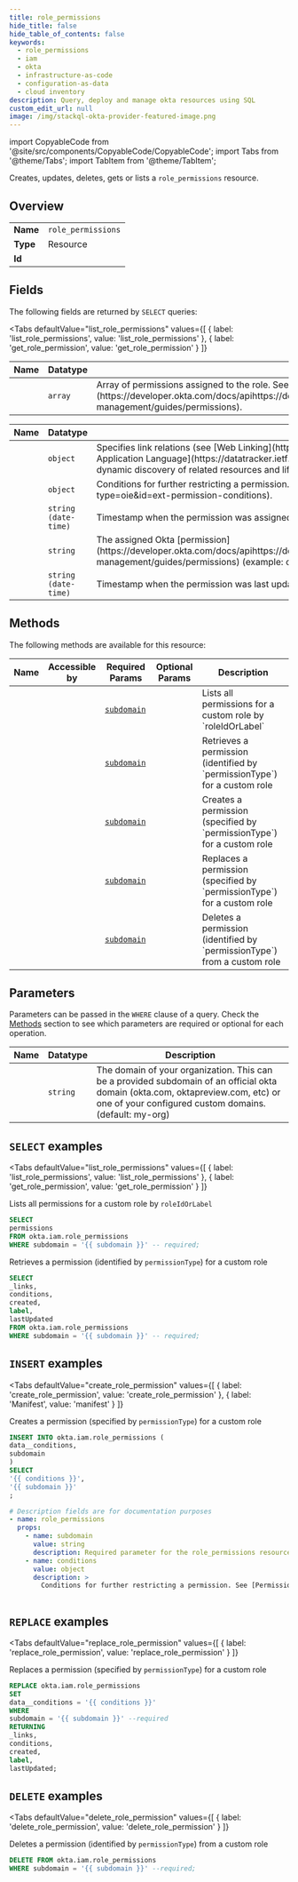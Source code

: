 ```yaml
--- 
title: role_permissions
hide_title: false
hide_table_of_contents: false
keywords:
  - role_permissions
  - iam
  - okta
  - infrastructure-as-code
  - configuration-as-data
  - cloud inventory
description: Query, deploy and manage okta resources using SQL
custom_edit_url: null
image: /img/stackql-okta-provider-featured-image.png
---
```


import CopyableCode from '@site/src/components/CopyableCode/CopyableCode';
import Tabs from '@theme/Tabs';
import TabItem from '@theme/TabItem';

Creates, updates, deletes, gets or lists a <code>role_permissions</code> resource.

## Overview
<table><tbody>
<tr><td><b>Name</b></td><td><code>role_permissions</code></td></tr>
<tr><td><b>Type</b></td><td>Resource</td></tr>
<tr><td><b>Id</b></td><td><CopyableCode code="okta.iam.role_permissions" /></td></tr>
</tbody></table>

## Fields

The following fields are returned by `SELECT` queries:

<Tabs
    defaultValue="list_role_permissions"
    values={[
        { label: 'list_role_permissions', value: 'list_role_permissions' },
        { label: 'get_role_permission', value: 'get_role_permission' }
    ]}
>
<TabItem value="list_role_permissions">

<table>
<thead>
    <tr>
    <th>Name</th>
    <th>Datatype</th>
    <th>Description</th>
    </tr>
</thead>
<tbody>
<tr>
    <td><CopyableCode code="permissions" /></td>
    <td><code>array</code></td>
    <td>Array of permissions assigned to the role. See [Permissions](https://developer.okta.com/docs/apihttps://developer.okta.com/docs/apihttps://developer.okta.com/docs/api/openapi/okta-management/guides/permissions).</td>
</tr>
</tbody>
</table>
</TabItem>
<TabItem value="get_role_permission">

<table>
<thead>
    <tr>
    <th>Name</th>
    <th>Datatype</th>
    <th>Description</th>
    </tr>
</thead>
<tbody>
<tr>
    <td><CopyableCode code="_links" /></td>
    <td><code>object</code></td>
    <td>Specifies link relations (see [Web Linking](https://www.rfc-editor.org/rfc/rfc8288)) available using the [JSON Hypertext Application Language](https://datatracker.ietf.org/doc/html/draft-kelly-json-hal-06) specification. This object is used for dynamic discovery of related resources and lifecycle operations.</td>
</tr>
<tr>
    <td><CopyableCode code="conditions" /></td>
    <td><code>object</code></td>
    <td>Conditions for further restricting a permission. See [Permission conditions](https://help.okta.com/okta_help.htm?type=oie&id=ext-permission-conditions).</td>
</tr>
<tr>
    <td><CopyableCode code="created" /></td>
    <td><code>string (date-time)</code></td>
    <td>Timestamp when the permission was assigned</td>
</tr>
<tr>
    <td><CopyableCode code="label" /></td>
    <td><code>string</code></td>
    <td>The assigned Okta [permission](https://developer.okta.com/docs/apihttps://developer.okta.com/docs/apihttps://developer.okta.com/docs/api/openapi/okta-management/guides/permissions) (example: okta.users.read)</td>
</tr>
<tr>
    <td><CopyableCode code="lastUpdated" /></td>
    <td><code>string (date-time)</code></td>
    <td>Timestamp when the permission was last updated</td>
</tr>
</tbody>
</table>
</TabItem>
</Tabs>

## Methods

The following methods are available for this resource:

<table>
<thead>
    <tr>
    <th>Name</th>
    <th>Accessible by</th>
    <th>Required Params</th>
    <th>Optional Params</th>
    <th>Description</th>
    </tr>
</thead>
<tbody>
<tr>
    <td><a href="#list_role_permissions"><CopyableCode code="list_role_permissions" /></a></td>
    <td><CopyableCode code="select" /></td>
    <td><a href="#parameter-subdomain"><code>subdomain</code></a></td>
    <td></td>
    <td>Lists all permissions for a custom role by `roleIdOrLabel`</td>
</tr>
<tr>
    <td><a href="#get_role_permission"><CopyableCode code="get_role_permission" /></a></td>
    <td><CopyableCode code="select" /></td>
    <td><a href="#parameter-subdomain"><code>subdomain</code></a></td>
    <td></td>
    <td>Retrieves a permission (identified by `permissionType`) for a custom role</td>
</tr>
<tr>
    <td><a href="#create_role_permission"><CopyableCode code="create_role_permission" /></a></td>
    <td><CopyableCode code="insert" /></td>
    <td><a href="#parameter-subdomain"><code>subdomain</code></a></td>
    <td></td>
    <td>Creates a permission (specified by `permissionType`) for a custom role</td>
</tr>
<tr>
    <td><a href="#replace_role_permission"><CopyableCode code="replace_role_permission" /></a></td>
    <td><CopyableCode code="replace" /></td>
    <td><a href="#parameter-subdomain"><code>subdomain</code></a></td>
    <td></td>
    <td>Replaces a permission (specified by `permissionType`) for a custom role</td>
</tr>
<tr>
    <td><a href="#delete_role_permission"><CopyableCode code="delete_role_permission" /></a></td>
    <td><CopyableCode code="delete" /></td>
    <td><a href="#parameter-subdomain"><code>subdomain</code></a></td>
    <td></td>
    <td>Deletes a permission (identified by `permissionType`) from a custom role</td>
</tr>
</tbody>
</table>

## Parameters

Parameters can be passed in the `WHERE` clause of a query. Check the [Methods](#methods) section to see which parameters are required or optional for each operation.

<table>
<thead>
    <tr>
    <th>Name</th>
    <th>Datatype</th>
    <th>Description</th>
    </tr>
</thead>
<tbody>
<tr id="parameter-subdomain">
    <td><CopyableCode code="subdomain" /></td>
    <td><code>string</code></td>
    <td>The domain of your organization. This can be a provided subdomain of an official okta domain (okta.com, oktapreview.com, etc) or one of your configured custom domains. (default: my-org)</td>
</tr>
</tbody>
</table>

## `SELECT` examples

<Tabs
    defaultValue="list_role_permissions"
    values={[
        { label: 'list_role_permissions', value: 'list_role_permissions' },
        { label: 'get_role_permission', value: 'get_role_permission' }
    ]}
>
<TabItem value="list_role_permissions">

Lists all permissions for a custom role by `roleIdOrLabel`

```sql
SELECT
permissions
FROM okta.iam.role_permissions
WHERE subdomain = '{{ subdomain }}' -- required;
```
</TabItem>
<TabItem value="get_role_permission">

Retrieves a permission (identified by `permissionType`) for a custom role

```sql
SELECT
_links,
conditions,
created,
label,
lastUpdated
FROM okta.iam.role_permissions
WHERE subdomain = '{{ subdomain }}' -- required;
```
</TabItem>
</Tabs>


## `INSERT` examples

<Tabs
    defaultValue="create_role_permission"
    values={[
        { label: 'create_role_permission', value: 'create_role_permission' },
        { label: 'Manifest', value: 'manifest' }
    ]}
>
<TabItem value="create_role_permission">

Creates a permission (specified by `permissionType`) for a custom role

```sql
INSERT INTO okta.iam.role_permissions (
data__conditions,
subdomain
)
SELECT 
'{{ conditions }}',
'{{ subdomain }}'
;
```
</TabItem>
<TabItem value="manifest">

```yaml
# Description fields are for documentation purposes
- name: role_permissions
  props:
    - name: subdomain
      value: string
      description: Required parameter for the role_permissions resource.
    - name: conditions
      value: object
      description: >
        Conditions for further restricting a permission. See [Permission conditions](https://help.okta.com/okta_help.htm?type=oie&id=ext-permission-conditions).
        
```
</TabItem>
</Tabs>


## `REPLACE` examples

<Tabs
    defaultValue="replace_role_permission"
    values={[
        { label: 'replace_role_permission', value: 'replace_role_permission' }
    ]}
>
<TabItem value="replace_role_permission">

Replaces a permission (specified by `permissionType`) for a custom role

```sql
REPLACE okta.iam.role_permissions
SET 
data__conditions = '{{ conditions }}'
WHERE 
subdomain = '{{ subdomain }}' --required
RETURNING
_links,
conditions,
created,
label,
lastUpdated;
```
</TabItem>
</Tabs>


## `DELETE` examples

<Tabs
    defaultValue="delete_role_permission"
    values={[
        { label: 'delete_role_permission', value: 'delete_role_permission' }
    ]}
>
<TabItem value="delete_role_permission">

Deletes a permission (identified by `permissionType`) from a custom role

```sql
DELETE FROM okta.iam.role_permissions
WHERE subdomain = '{{ subdomain }}' --required;
```
</TabItem>
</Tabs>
